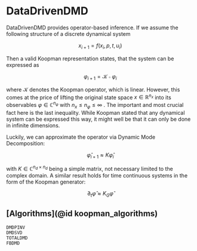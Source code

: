 # DataDrivenDMD

DataDrivenDMD provides operator-based inference. If we assume the following structure of a discrete dynamical system

```math
x_{i+1} = f(x_{i}, p, t, u_{i})
```

Then a valid Koopman representation states, that the system can be expressed as

```math
\varphi_{i+1} = \mathcal K \circ \varphi_i
```

where $\mathcal K$ denotes the Koopman operator, which is linear. However, this comes at the price of lifting the original state space $x \in \mathbb R^{n_x}$ into its observables $\varphi \in \mathbb C^{n_\varphi}$ with $n_x \leq n_{\varphi} \leq \infty$ . The important and most crucial fact here is the last inequality. While Koopman stated that any dynamical system can be expressed this way, it might well be that it can only be done in infinite dimensions.

Luckily, we can approximate the operator via Dynamic Mode Decomposition:

```math
\hat \varphi_{i+1} \approx K \hat \varphi_i
```

with $K \in \mathbb C^{n_d \times n_d}$ being a simple matrix, not necessary limited to the complex domain. 
A similar result holds for time continuous systems in the form of the Koopman generator:

```math
\partial_t \hat \varphi \approx K_G \hat \varphi
```

## [Algorithms](@id koopman_algorithms)

```@docs
DMDPINV
DMDSVD
TOTALDMD
FBDMD
```

